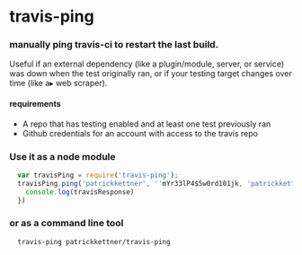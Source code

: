 # travis-ping
### manually ping travis-ci to restart the last build.

Useful if an external dependency (like a plugin/module, server, or service) was down
when the test originally ran, or if your testing target changes over time (like a▸
web scraper).


#### requirements

- A repo that has testing enabled and at least one test previously ran
- Github credentials for an account with access to the travis repo

### Use it as a node module

```javascript
  var travisPing = require('travis-ping');
  travisPing.ping('patrickkettner', ''mYr33lP4$5w0rd101jk, 'patrickkettner/travis-ping', function(travisResponse) {
    console.log(travisResponse)
  })
```
### or as a command line tool

```shell
  travis-ping patrickkettner/travis-ping
```
